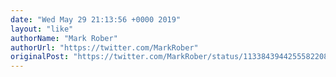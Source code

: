 ```yaml
---
date: "Wed May 29 21:13:56 +0000 2019"
layout: "like"
authorName: "Mark Rober"
authorUrl: "https://twitter.com/MarkRober"
originalPost: "https://twitter.com/MarkRober/status/1133843944255582208"
---
```

